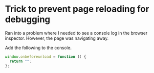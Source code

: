 # Trick to prevent page reloading for debugging

Ran into a problem where I needed to see a console log in the browser inspector. However, the page was navigating away.

Add the following to the console.

```js
window.onbeforeunload = function () {
  return "";
};
```
